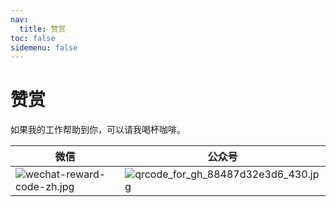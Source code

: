 ```yaml
---
nav:
  title: 赞赏
toc: false
sidemenu: false
---
```


# 赞赏

如果我的工作帮助到你，可以请我喝杯咖啡。

| 微信                                                                            | 公众号                                                                                   |
| ------------------------------------------------------------------------------- | ---------------------------------------------------------------------------------------- |
| ![wechat-reward-code-zh.jpg](https://i.loli.net/2021/03/14/GZm6bFKVEjHozke.jpg) | ![qrcode_for_gh_88487d32e3d6_430.jpg](https://i.loli.net/2021/03/14/Gn7XKDUhtElmSV8.jpg) |
